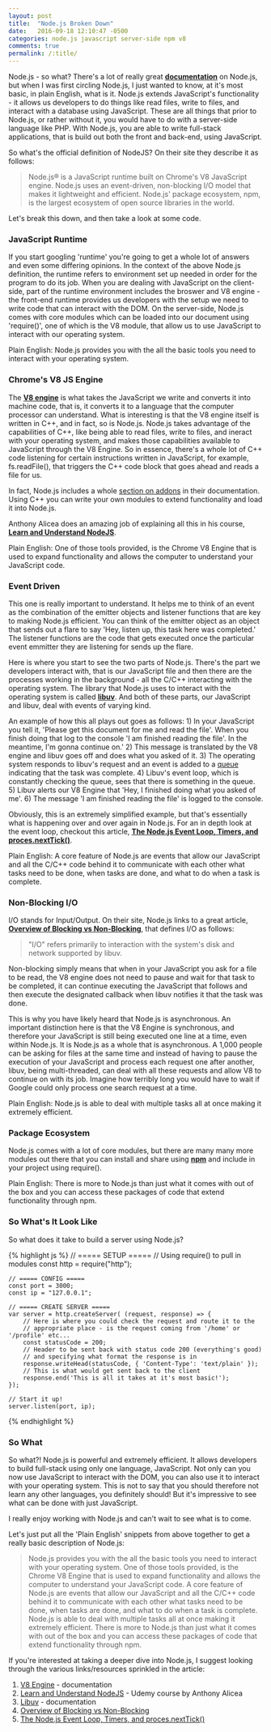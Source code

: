 ```yaml
---
layout: post
title:  "Node.js Broken Down"
date:   2016-09-18 12:10:47 -0500
categories: node.js javascript server-side npm v8 
comments: true
permalink: /:title/
---
```


Node.js - so what? There's a lot of really great **[documentation]** on Node.js, but when I was first circling Node.js, I just wanted to know, at it's most basic, in plain English, what is it. Node.js extends JavaScript's functionality - it allows us developers to do things like read files, write to files, and interact with a database using JavaScript. These are all things that prior to Node.js, or rather without it, you would have to do with a server-side language like PHP. With Node.js, you are able to write full-stack applications, that is build out both the front and back-end, using JavaScript.

So what's the official definition of NodeJS? On their site they describe it as follows: 

> Node.js® is a JavaScript runtime built on Chrome's V8 JavaScript engine. Node.js uses an event-driven, non-blocking I/O model that makes it lightweight and efficient. Node.js' package ecosystem, npm, is the largest ecosystem of open source libraries in the world.

Let's break this down, and then take a look at some code.

### JavaScript Runtime

If you start googling 'runtime' you're going to get a whole lot of answers and even some differing opinions. In the context of the above Node.js definition, the runtime refers to environment set up needed in order for the program to do its job. When you are dealing with JavaScript on the client-side, part of the runtime environment includes the broswer and V8 engine - the front-end runtime provides us developers with the setup we need to write code that can interact with the DOM. On the server-side, Node.js comes with core modules which can be loaded into our document using 'require()', one of which is the V8 module, that allow us to use JavaScript to interact with our operating system.    

Plain English: Node.js provides you with the all the basic tools you need to interact with your operating system.  

### Chrome's V8 JS Engine

The **[V8 engine]** is what takes the JavaScript we write and converts it into machine code, that is, it converts it to a language that the computer processor can understand. What is interesting is that the V8 engine itself is written in C++, and in fact, so is Node.js. Node.js takes advantage of the capabilities of C++, like being able to read files, write to files, and ineract with your operating system, and makes those capabilities available to JavaScript through the V8 Engine. So in essence, there's a whole lot of C++ code listening for certain instructions written in JavaScript, for example, fs.readFile(), that triggers the C++ code block that goes ahead and reads a file for us.

In fact, Node.js includes a whole [section on addons] in their documentation. Using C++ you can write your own modules to extend functionality and load it into Node.js.

Anthony Alicea does an amazing job of explaining all this in his course, **[Learn and Understand NodeJS]**.  

Plain English: One of those tools provided, is the Chrome V8 Engine that is used to expand functionality and allows the computer to understand your JavaScript code.

### Event Driven

This one is really important to understand. It helps me to think of an event as the combination of the emitter objects and listener functions that are key to making Node.js efficient. You can think of the emitter object as an object that sends out a flare to say 'Hey, listen up, this task here was completed.' The listener functions are the code that gets executed once the particular event emmitter they are listening for sends up the flare. 

Here is where you start to see the two parts of Node.js. There's the part we developers interact with, that is our JavaScript file and then there are the processes working in the background - all the C/C++ interacting with the operating system. The library that Node.js uses to interact with the operating system is called **[libuv]**. And both of these parts, our JavaScript and libuv, deal with events of varying kind. 

An example of how this all plays out goes as follows: 1) In your JavaScript you tell it, 'Please get this document for me and read the file'. When you finish doing that log to the console 'I am finished reading the file'. In the meantime, I'm gonna continue on.' 2) This message is translated by the V8 engine and libuv goes off and does what you asked of it. 3) The operating system responds to libuv's request and an event is added to a [queue] indicating that the task was complete. 4) Libuv's event loop, which is constantly checking the queue, sees that there is something in the queue. 5) Libuv alerts our V8 Engine that 'Hey, I finished doing what you asked of me'. 6) The message 'I am finished reading the file' is logged to the console.

Obviously, this is an extremely simplified example, but that's essentially what is happening over and over again in Node.js. For an in depth look at the event loop, checkout this article, **[The Node.js Event Loop, Timers, and proces.nextTick()]**. 

Plain English: A core feature of Node.js are events that allow our JavaScript and all the C/C++ code behind it to communicate with each other what tasks need to be done, when tasks are done, and what to do when a task is complete.   

### Non-Blocking I/O

I/O stands for Input/Output. On their site, Node.js links to a great article, **[Overview of Blocking vs Non-Blocking]**, that defines I/O as follows:

> "I/O" refers primarily to interaction with the system's disk and network supported by libuv.

Non-blocking simply means that when in your JavaScript you ask for a file to be read, the V8 engine does not need to pause and wait for that task to be completed, it can continue executing the JavaScript that follows and then execute the designated callback
when libuv notifies it that the task was done. 

This is why you have likely heard that Node.js is asynchronous. An important distinction here is that the V8 Engine is synchronous, and therefore your JavaScript is still being executed one line at a time, even within Node.js. It is Node.js as a whole that is asynchronous. A 1,000 people can be asking for files at the same time and instead of having to pause the execution of your JavaScript and process each request one after another, libuv, being multi-threaded, can deal with all these requests and allow V8 to continue on with its job. Imagine how terribly long you would have to wait if Google could only process one search request at a time. 

Plain English: Node.js is able to deal with multiple tasks all at once making it extremely efficient.

### Package Ecosystem

Node.js comes with a lot of core modules, but there are many many more modules out there that you can install and share using **[npm]** and include in your project using require().

Plain English: There is more to Node.js than just what it comes with out of the box and you can access these packages of code that extend functionality through npm. 

### So What's It Look Like

So what does it take to build a server using Node.js?

{% highlight js %}
    // ===== SETUP =====
    // Using require() to pull in modules
    const http = require("http");

    // ===== CONFIG =====
    const port = 3000;
    const ip = "127.0.0.1";

    // ===== CREATE SERVER =====
    var server = http.createServer( (request, response) => {
        // Here is where you could check the request and route it to the
        // appropriate place - is the request coming from '/home' or '/profile' etc...
        const statusCode = 200;
        // Header to be sent back with status code 200 (everything's good)
        // and specifying what format the response is in
        response.writeHead(statusCode, { 'Content-Type': 'text/plain' });
        // This is what would get sent back to the client
        response.end('This is all it takes at it's most basic!');
    });

    // Start it up! 
    server.listen(port, ip);
{% endhighlight %}

### So What

So what?! Node.js is powerful and extremely efficient. It allows developers to build full-stack using only one language, JavaScript. Not only can you now use JavaScript to interact with the DOM, you can also use it to interact with your operating system. This is not to say that you should therefore not learn any other languages, you definitely should! But it's impressive to see what can be done with just JavaScript. 

I really enjoy working with Node.js and can't wait to see what is to come. 

Let's just put all the 'Plain English' snippets from above together to get a really basic description of Node.js:

> Node.js provides you with the all the basic tools you need to interact with your operating system. One of those tools provided, is the Chrome V8 Engine that is used to expand functionality and allows the computer to understand your JavaScript code. A core feature of Node.js are events that allow our JavaScript and all the C/C++ code behind it to communicate with each other what tasks need to be done, when tasks are done, and what to do when a task is complete. Node.js is able to deal with multiple tasks all at once making it extremely efficient. There is more to Node.js than just what it comes with out of the box and you can access these packages of code that extend functionality through npm. 

If you're interested at taking a deeper dive into Node.js, I suggest looking through the various links/resources sprinkled in the article:

1. [V8 Engine] - documentation
2. [Learn and Understand NodeJS] - Udemy course by Anthony Alicea
3. [Libuv] - documentation
4. [Overview of Blocking vs Non-Blocking]
5. [The Node.js Event Loop, Timers, and proces.nextTick()]


[V8 Engine]: https://developers.google.com/v8/
[V8 engine]: https://developers.google.com/v8/
[Learn and Understand NodeJS]: https://www.udemy.com/understand-nodejs/
[section on addons]: https://nodejs.org/dist/latest-v6.x/docs/api/addons.html
[libuv]: http://docs.libuv.org/en/v1.x/
[Libuv]: http://docs.libuv.org/en/v1.x/
[queue]: https://yctercero.github.io/data-structures-queues/
[Overview of Blocking vs Non-Blocking]: https://github.com/nodejs/node/blob/master/doc/topics/blocking-vs-non-blocking.md
[The Node.js Event Loop, Timers, and proces.nextTick()]: https://github.com/nodejs/node/blob/master/doc/topics/the-event-loop-timers-and-nexttick.md
[documentation]: https://nodejs.org/en/
[npm]: https://www.npmjs.com/